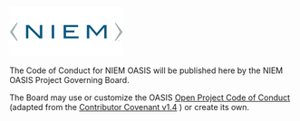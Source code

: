 <img src="/NIEM-icon.png" width="200">

The Code of Conduct for NIEM OASIS will be published here by the NIEM OASIS Project Governing Board. 

The Board may use or customize the OASIS [Open Project Code of Conduct](https://github.com/oasis-open-projects/documentation/blob/master/CODE_OF_CONDUCT.md) (adapted from the [Contributor Covenant v1.4](https://www.contributor-covenant.org/version/1/4/code-of-conduct.html) ) or create its own.

